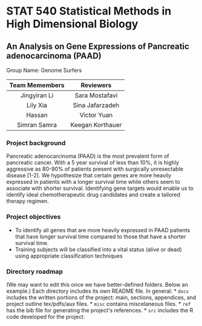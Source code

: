STAT 540 Statistical Methods in High Dimensional Biology
=================================================

An Analysis on Gene Expressions of Pancreatic adenocarcinoma (PAAD)
--------------------------------------------------------------------------------

Group Name: Genome Surfers

| Team Memembers  |  Reviewers |
| :---: |  :---: |  
| Jingyiran Li |  Sara Mostafavi |
| Lily Xia |  Sina Jafarzadeh |
|  Hassan  |  Victor Yuan |
| Simran Samra |  Keegan Korthauer |


### Project background

Pancreatic adenocarcinoma (PAAD) is the most prevalent form of pancreatic cancer. With a 5 year survival of less than 10%, it is highly aggressive as 80-90% of patients present with surgically unresectable disease [1-2]. We hypothesize that certain genes are more heavily expressed in patients with a longer survival time while others seem to associate with shorter survival. Identifying gene targets would enable us to identify ideal chemotherapeutic drug candidates and create a tailored therapy regimen. 

### Project objectives

-   To identify all genes that are more heavily expressed in PAAD patients that have longer survival time compared to those that have a shorter survival time.
-   Training subjects will be classified into a vital status (alive or dead) using appropriate classification techniques


### Directory roadmap

(We may want to edit this once we have better-defined folders. Below an example.) Each directory includes its own README file. In general: \* `docs` includes the written portions of the project: main, sections, appendices, and project outline tex/pdfs/aux files. \* `misc` contains miscelaneous files. \* `ref` has the bib file for generating the project's references. \* `src` includes the R code developed for the project.
